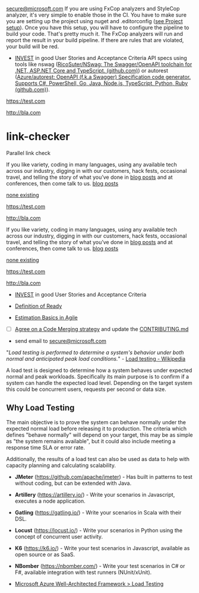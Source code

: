 [secure@microsoft.com](mailto:secure@microsoft.com)
If you are using FxCop analyzers and StyleCop analyzer, it's very simple to enable those in the CI. You have to make sure you are setting up the project using nuget and .editorconfig ([see Project setup](#project-setup)). Once you have this setup, you will have to configure the pipeline to build your code. That's pretty much it. The FxCop analyzers will run and report the result in your build pipeline. If there are rules that are violated, your build will be red.
- [INVEST](https://en.wikipedia.org/wiki/INVEST_(mnemonic)) in good User Stories and Acceptance Criteria
  API specs using tools like nswag ([RicoSuter/NSwag: The Swagger/OpenAPI
  toolchain for .NET, ASP.NET Core and TypeScript.
  (github.com)](https://github.com/RicoSuter/NSwag)) or autorest
  ([Azure/autorest: OpenAPI (f.k.a Swagger) Specification code generator.
  Supports C#, PowerShell, Go, Java, Node.js, TypeScript, Python, Ruby
  (github.com)](https://github.com/Azure/AutoRest)).

https://test.com

http://bla.com
# link-checker
Parallel link check

If you like variety, coding in many languages, using any available tech across our industry, digging in with our customers, hack fests, occasional travel, and telling the story of what you’ve done in [blog posts](https://www.microsoft.com/developerblog/) and at conferences, then come talk to us.
[blog posts](main.go)

[none existing](nla.go)

https://test.com

http://bla.com

If you like variety, coding in many languages, using any available tech across our industry, digging in with our customers, hack fests, occasional travel, and telling the story of what you’ve done in [blog posts](https://www.microsoft.com/developerblog/) and at conferences, then come talk to us.
[blog posts](main.go)

[none existing](nla.go)

https://test.com

http://bla.com

- [INVEST](https://en.wikipedia.org/wiki/INVEST_(mnemonic)) in good User Stories and Acceptance Criteria

- [Definition of Ready](https://www.scrum.org/resources/blog/walking-through-definition-ready)
- [Estimation Basics in Agile](https://www.scrum.org/resources/blog/what-scrum-says-about-estimates)

- [ ] [Agree on a Code Merging strategy](source-control/merge-strategies.md) and update the [CONTRIBUTING.md](resources/templates/CONTRIBUTING.md)
- send email to [secure@microsoft.com](mailto:secure@microsoft.com)

"*Load testing is performed to determine a system's behavior under both normal and anticipated peak load conditions.*" - [Load testing - Wikipedia](https://en.wikipedia.org/wiki/Load_testing)

A load test is designed to determine how a system behaves under expected normal and peak workloads.  Specifically its main purpose is to confirm if a system can handle the expected load level. Depending on the target system this could be concurrent users, requests per second or data size.

## Why Load Testing

The main objective is to prove the system can behave normally under the expected normal load before releasing it to production. The criteria which defines "behave normally" will depend on your target, this may be as simple as "the system remains available", but it could also include meeting a response time SLA or error rate.

Additionally, the results of a load test can also be used as data to help with capacity planning and calculating scalability.

- **JMeter** (<https://github.com/apache/jmeter>) - Has built in patterns to test without coding, but can be extended with Java.
- **Artillery** (<https://artillery.io/>) - Write your scenarios in Javascript, executes a node application.
- **Gatling** (<https://gatling.io/>) -  Write your scenarios in Scala with their DSL.
- **Locust** (<https://locust.io/>) - Write your scenarios in Python using the concept of concurrent user activity.
- **K6** (<https://k6.io/>) - Write your test scenarios in Javascript, available as open source or as SaaS.
- **NBomber** (<https://nbomber.com/>) - Write your test scenarios in C# or F#, available integration with test runners (NUnit/xUnit).

- [Microsoft Azure Well-Architected Framework > Load Testing](https://learn.microsoft.com/en-us/azure/architecture/framework/scalability/load-testing)
